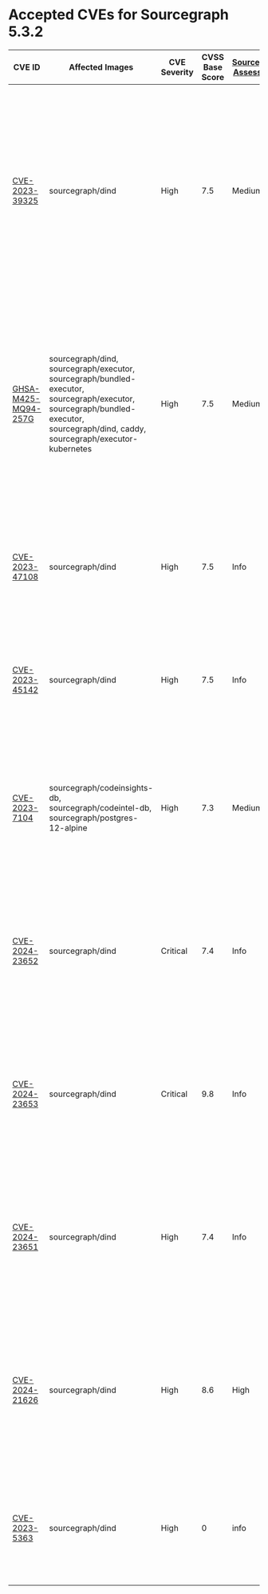 # Accepted CVEs for Sourcegraph 5.3.2

| CVE ID                                                                                                                   | Affected Images                                                                                                                                                                    | CVE Severity | CVSS Base Score | [Sourcegraph Assessment](../../../engineering/dev/policies/vulnerability-management-policy.md#severity-levels) | CVSS Environmental Score | Details                                                                                                                                                                                                                                                      |
| ------------------------------------------------------------------------------------------------------------------------ | ---------------------------------------------------------------------------------------------------------------------------------------------------------------------------------- | ------------ | --------------- | -------------------------------------------------------------------------------------------------------------- | ------------------------ | ------------------------------------------------------------------------------------------------------------------------------------------------------------------------------------------------------------------------------------------------------------ |
| [CVE-2023-39325](https://nvd.nist.gov/vuln/detail/CVE-2023-39325)                                                        | sourcegraph/dind                                                                                                                                                                   | High         | 7.5             | Medium                                                                                                         | 4.7                      | The services that are vulnerable to this issue are typically not exposed on the internet. The likelihood of exploitation is low and this does not have a significant impact on the security of the instance. The issue is not present in Sourcegraph itself. |
| [GHSA-M425-MQ94-257G](https://github.com/grpc/grpc-go)                                                                   | sourcegraph/dind, sourcegraph/executor, sourcegraph/bundled-executor, sourcegraph/executor, sourcegraph/bundled-executor, sourcegraph/dind, caddy, sourcegraph/executor-kubernetes | High         | 7.5             | Medium                                                                                                         | 4.7                      | The services that are vulnerable to this issue are typically not exposed on the internet. The likelihood of exploitation is low and this does not have a significant impact on the security of the instance. The issue is not present in Sourcegraph itself. |
| [CVE-2023-47108](https://access.redhat.com/security/cve/CVE-2023-47108)                                                  | sourcegraph/dind                                                                                                                                                                   | High         | 7.5             | Info                                                                                                           | 0                        | This workload is not exposed and cannot be reached over the internet. This image is not part of standard deployments.                                                                                                                                        |
| [CVE-2023-45142](https://access.redhat.com/security/cve/CVE-2023-45142)                                                  | sourcegraph/dind                                                                                                                                                                   | High         | 7.5             | Info                                                                                                           | 0                        | This workload is not exposed and cannot be reached over the internet. This image is not part of standard deployments.                                                                                                                                        |
| [CVE-2023-7104](https://access.redhat.com/errata/RHSA-2024:0465)                                                         | sourcegraph/codeinsights-db, sourcegraph/codeintel-db, sourcegraph/postgres-12-alpine                                                                                              | High         | 7.3             | Medium                                                                                                         | 4.1                      | This is not exploitable over the internet. It would require an actor to write very specific SQLITE queries which is not possible in the default configuration.                                                                                               |
| [CVE-2024-23652](https://access.redhat.com/security/cve/CVE-2024-23652)                                                  | sourcegraph/dind                                                                                                                                                                   | Critical     | 7.4             | Info                                                                                                           | 0                        | We are not vulnerable for this issue as it requires access to our underlying infrastructure for exploitation. An actor cannot use this to gain access to our instances.                                                                                      |
| [CVE-2024-23653](https://access.redhat.com/security/cve/CVE-2024-23653)                                                  | sourcegraph/dind                                                                                                                                                                   | Critical     | 9.8             | Info                                                                                                           | 0                        | We are not vulnerable for this issue as it requires access to our underlying infrastructure for exploitation. An actor cannot use this to gain access to our instances.                                                                                      |
| [CVE-2024-23651](https://access.redhat.com/security/cve/CVE-2024-23651)                                                  | sourcegraph/dind                                                                                                                                                                   | High         | 7.4             | Info                                                                                                           | 0                        | We are not vulnerable for this issue as it requires access to our underlying infrastructure for exploitation. An actor cannot use this to gain access to our instances.                                                                                      |
| [CVE-2024-21626](http://packetstormsecurity.com/files/176993/runc-1.1.11-File-Descriptor-Leak-Privilege-Escalation.html) | sourcegraph/dind                                                                                                                                                                   | High         | 8.6             | High                                                                                                           | 8.6                      | Dind is used for Kubernetes executors and is not part of the standard deployment. This issue is not fixed in the latest dind release, and we will upgrade once a patch is available.                                                                         |
| [CVE-2023-5363](http://www.openwall.com/lists/oss-security/2023/10/24/1)                                                 | sourcegraph/dind                                                                                                                                                                   | High         | 0               | info                                                                                                           | 0                        | This workload is not exposed and cannot be reached over the internet. This image is not part of standard deployments.                                                                                                                                        |

